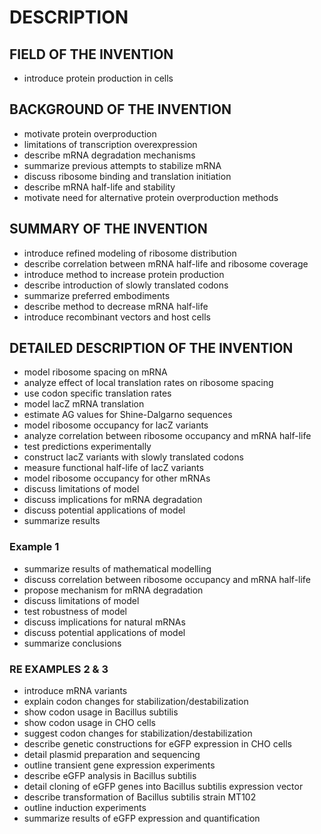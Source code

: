 # DESCRIPTION

## FIELD OF THE INVENTION

- introduce protein production in cells

## BACKGROUND OF THE INVENTION

- motivate protein overproduction
- limitations of transcription overexpression
- describe mRNA degradation mechanisms
- summarize previous attempts to stabilize mRNA
- discuss ribosome binding and translation initiation
- describe mRNA half-life and stability
- motivate need for alternative protein overproduction methods

## SUMMARY OF THE INVENTION

- introduce refined modeling of ribosome distribution
- describe correlation between mRNA half-life and ribosome coverage
- introduce method to increase protein production
- describe introduction of slowly translated codons
- summarize preferred embodiments
- describe method to decrease mRNA half-life
- introduce recombinant vectors and host cells

## DETAILED DESCRIPTION OF THE INVENTION

- model ribosome spacing on mRNA
- analyze effect of local translation rates on ribosome spacing
- use codon specific translation rates
- model lacZ mRNA translation
- estimate AG values for Shine-Dalgarno sequences
- model ribosome occupancy for lacZ variants
- analyze correlation between ribosome occupancy and mRNA half-life
- test predictions experimentally
- construct lacZ variants with slowly translated codons
- measure functional half-life of lacZ variants
- model ribosome occupancy for other mRNAs
- discuss limitations of model
- discuss implications for mRNA degradation
- discuss potential applications of model
- summarize results

### Example 1

- summarize results of mathematical modelling
- discuss correlation between ribosome occupancy and mRNA half-life
- propose mechanism for mRNA degradation
- discuss limitations of model
- test robustness of model
- discuss implications for natural mRNAs
- discuss potential applications of model
- summarize conclusions

### RE EXAMPLES 2 & 3

- introduce mRNA variants
- explain codon changes for stabilization/destabilization
- show codon usage in Bacillus subtilis
- show codon usage in CHO cells
- suggest codon changes for stabilization/destabilization
- describe genetic constructions for eGFP expression in CHO cells
- detail plasmid preparation and sequencing
- outline transient gene expression experiments
- describe eGFP analysis in Bacillus subtilis
- detail cloning of eGFP genes into Bacillus subtilis expression vector
- describe transformation of Bacillus subtilis strain MT102
- outline induction experiments
- summarize results of eGFP expression and quantification

